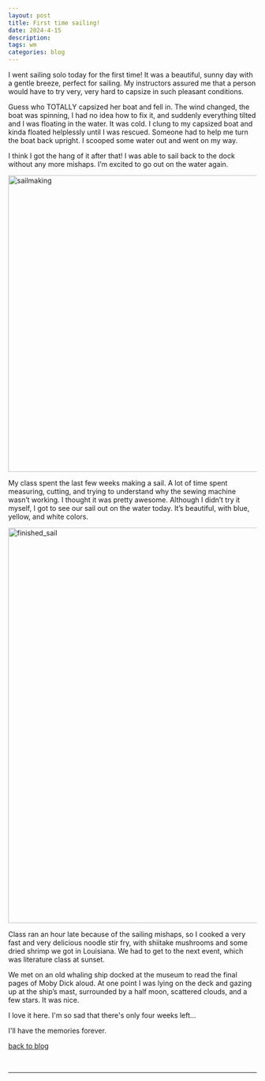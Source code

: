 ```yaml
---
layout: post
title: First time sailing!
date: 2024-4-15
description: 
tags: wm
categories: blog
---
```


I went sailing solo today for the first time! It was a beautiful, sunny day with a gentle breeze, perfect for sailing. My instructors assured me that a person would have to try very, very hard to capsize in such pleasant conditions.

Guess who TOTALLY capsized her boat and fell in. The wind changed, the boat was spinning, I had no idea how to fix it, and suddenly everything tilted and I was floating in the water. It was cold. I clung to my capsized boat and kinda floated helplessly until I was rescued. Someone had to help me turn the boat back upright. I scooped some water out and went on my way.

I think I got the hang of it after that! I was able to sail back to the dock without any more mishaps. I’m excited to go out on the water again.

<a data-flickr-embed="true" href="https://www.flickr.com/photos/199935152@N07/53663871469/in/dateposted-public/" title="sailmaking"><img src="https://live.staticflickr.com/65535/53663871469_2de21e0b79_c.jpg" width="800" height="600" alt="sailmaking"/></a><script async src="//embedr.flickr.com/assets/client-code.js" charset="utf-8"></script>

My class spent the last few weeks making a sail. A lot of time spent measuring, cutting, and trying to understand why the sewing machine wasn’t working. I thought it was pretty awesome. Although I didn’t try it myself, I got to see our sail out on the water today. It’s beautiful, with blue, yellow, and white colors.

<a data-flickr-embed="true" href="https://www.flickr.com/photos/199935152@N07/53662645427/in/dateposted-public/" title="finished_sail"><img src="https://live.staticflickr.com/65535/53662645427_22be0d7e2e_c.jpg" width="600" height="800" alt="finished_sail"/></a><script async src="//embedr.flickr.com/assets/client-code.js" charset="utf-8"></script>

Class ran an hour late because of the sailing mishaps, so I cooked a very fast and very delicious noodle stir fry, with shiitake mushrooms and some dried shrimp we got in Louisiana. We had to get to the next event, which was literature class at sunset.

We met on an old whaling ship docked at the museum to read the final pages of Moby Dick aloud. At one point I was lying on the deck and gazing up at the ship’s mast, surrounded by a half moon, scattered clouds, and a few stars. It was nice.

I love it here. I'm so sad that there's only four weeks left...

I'll have the memories forever.

[back to blog](../../)


&nbsp;
&nbsp;
&nbsp;

***